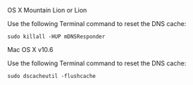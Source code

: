 OS X Mountain Lion or Lion

Use the following Terminal command to reset the DNS cache:

```text
sudo killall -HUP mDNSResponder
```

Mac OS X v10.6

Use the following Terminal command to reset the DNS cache:

```text
sudo dscacheutil -flushcache
```

